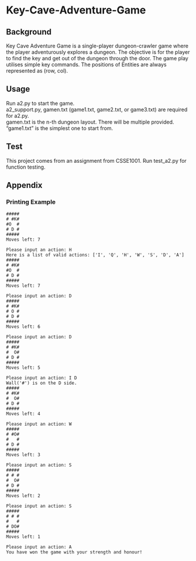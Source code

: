 # Key-Cave-Adventure-Game
## Background
Key Cave Adventure Game is a single-player dungeon-crawler game where the player adventurously explores a dungeon. The objective is for the player to find the key and get out of the dungeon through the door. The game play utilises simple key commands. The positions of Entities are always represented as (row, col).  
## Usage
Run a2.py to start the game.  
a2_support.py,  gamen.txt (game1.txt, game2.txt, or game3.txt) are required for a2.py.  
gamen.txt is the n-th dungeon layout. There will be multiple provided. “game1.txt” is the simplest one to start from.  
## Test
This project comes from an assignment from CSSE1001.
Run test_a2.py for function testing.
## Appendix
### Printing Example
    #####
    # #K#
    #O  #
    # D #
    #####
    Moves left: 7

    Please input an action: H
    Here is a list of valid actions: ['I', 'Q', 'H', 'W', 'S', 'D', 'A']
    #####
    # #K#
    #O  #
    # D #
    #####
    Moves left: 7

    Please input an action: D
    #####
    # #K#
    # O #
    # D #
    #####
    Moves left: 6

    Please input an action: D
    #####
    # #K#
    #  O#
    # D #
    #####
    Moves left: 5

    Please input an action: I D
    Wall('#') is on the D side.
    #####
    # #K#
    #  O#
    # D #
    #####
    Moves left: 4

    Please input an action: W
    #####
    # #O#
    #   #
    # D #
    #####
    Moves left: 3

    Please input an action: S
    #####
    # # #
    #  O#
    # D #
    #####
    Moves left: 2

    Please input an action: S
    #####
    # # #
    #   #
    # DO#
    #####
    Moves left: 1

    Please input an action: A
    You have won the game with your strength and honour!
